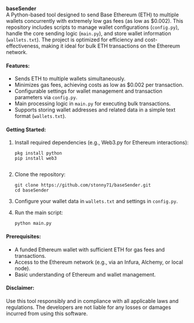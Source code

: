 **baseSender**  
A Python-based tool designed to send Base Ethereum (ETH) to multiple wallets concurrently with extremely low gas fees (as low as $0.002). This repository includes scripts to manage wallet configurations (`config.py`), handle the core sending logic (`main.py`), and store wallet information (`wallets.txt`). The project is optimized for efficiency and cost-effectiveness, making it ideal for bulk ETH transactions on the Ethereum network.

#### Features:
- Sends ETH to multiple wallets simultaneously.
- Minimizes gas fees, achieving costs as low as $0.002 per transaction.
- Configurable settings for wallet management and transaction parameters via `config.py`.
- Main processing logic in `main.py` for executing bulk transactions.
- Supports storing wallet addresses and related data in a simple text format (`wallets.txt`).

#### Getting Started:
1. Install required dependencies (e.g., Web3.py for Ethereum interactions):
   ```
   pkg install python
   pip install web3
 
2. Clone the repository:
   ```
   git clone https://github.com/stonny71/baseSender.git
   cd baseSender
   ```
   
3. Configure your wallet data in `wallets.txt` and settings in `config.py`.
4. Run the main script:
   ```
   python main.py
   ```

#### Prerequisites:
- A funded Ethereum wallet with sufficient ETH for gas fees and transactions.
- Access to the Ethereum network (e.g., via an Infura, Alchemy, or local node).
- Basic understanding of Ethereum and wallet management.


#### Disclaimer:
Use this tool responsibly and in compliance with all applicable laws and regulations. The developers are not liable for any losses or damages incurred from using this software.
